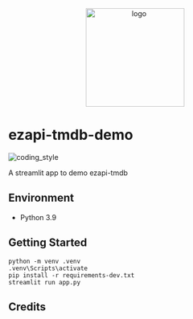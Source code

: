 <div align="center">
    <img src="https://www.themoviedb.org/assets/2/v4/logos/v2/blue_square_2-d537fb228cf3ded904ef09b136fe3fec72548ebc1fea3fbbd1ad9e36364db38b.svg" alt="logo" height="196">
</div>

# ezapi-tmdb-demo

![coding_style](https://img.shields.io/badge/code%20style-black-000000.svg)

A streamlit app to demo ezapi-tmdb

## Environment

- Python 3.9

## Getting Started

    python -m venv .venv
    .venv\Scripts\activate
    pip install -r requirements-dev.txt
    streamlit run app.py

## Credits
